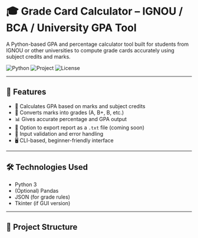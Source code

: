 # 🎓 Grade Card Calculator – IGNOU / BCA / University GPA Tool

A Python-based GPA and percentage calculator tool built for students from IGNOU or other universities to compute grade cards accurately using subject credits and marks.

![Python](https://img.shields.io/badge/Built%20With-Python-blue)
![Project](https://img.shields.io/badge/Level-Beginner--Friendly-green)
![License](https://img.shields.io/badge/License-MIT-yellow)

---

## 📌 Features

- 🧮 Calculates GPA based on marks and subject credits
- 🎯 Converts marks into grades (A, B+, B, etc.)
- 📊 Gives accurate percentage and GPA output
- 📁 Option to export report as a `.txt` file (coming soon)
- 🔐 Input validation and error handling
- 🖥️ CLI-based, beginner-friendly interface

---

## 🛠️ Technologies Used

- Python 3
- (Optional) Pandas
- JSON (for grade rules)
- Tkinter (if GUI version)

---

## 🧩 Project Structure

